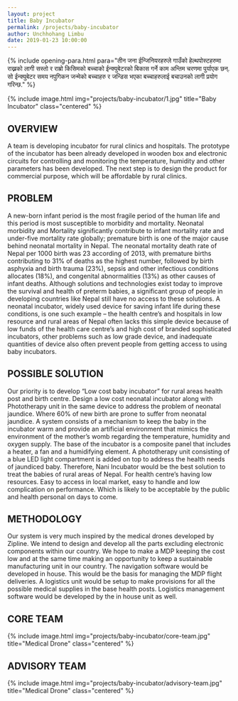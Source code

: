 ```yaml
---
layout: project
title: Baby Incubator
permalink: /projects/baby-incubator
author: Unchhohang Limbu
date: 2019-01-23 10:00:00
---
```


{% include opening-para.html 
           para="तीन जना ईन्जिनियरहरुले गाउँको हेल्थपोस्टहरुमा राख्नको लागी सस्तो र राम्रो किसिमको बच्चाको ईन्क्युबेटरको बिकास गर्ने काम अन्तिम चरणमा पुर्याएक छन्. सो ईन्क्युबेटर समय नपुगिकन जन्मेको बच्चाहरु र जन्डिस भएका बच्चाहरुलाई बचाउनको लागी प्रयोग गरिन्छ."
%}

{% include image.html
           img="projects/baby-incubator/1.jpg"
           title="Baby Incubator"
           class="centered"
%}

## OVERVIEW

A team is developing incubator for rural clinics and hospitals. The prototype of the incubator has been already developed in wooden box and electronic circuits for controlling and monitoring the temperature, humidity and other parameters has been developed. The next step is to design the product for commercial purpose, which will be affordable by rural clinics.

## PROBLEM

A new-born infant period is the most fragile period of the human life and this period is most susceptible to morbidity and mortality. Neonatal morbidity and Mortality significantly contribute to infant mortality rate and under-five mortality rate globally; premature birth is one of the major cause behind neonatal mortality in Nepal.  The neonatal mortality death rate of Nepal per 1000 birth was 23 according of 2013, with premature births contributing to 31% of deaths as the highest number, followed by birth asphyxia and birth trauma (23%), sepsis and other infectious conditions allocates (18%), and congenital abnormalities (13%) as other causes of infant deaths.  Although solutions and technologies exist today to improve the survival and health of preterm babies, a significant group of people in developing countries like Nepal still have no access to these solutions. A neonatal incubator, widely used device for saving infant life during these conditions, is one such example – the health centre’s and hospitals in low resource and rural areas of Nepal often lacks this simple device because of low funds of the health care centre’s and high cost of branded sophisticated incubators, other problems such as low grade device, and inadequate quantities of device also often prevent people from getting access to using baby incubators.

## POSSIBLE SOLUTION

Our priority is to develop “Low cost baby incubator” for rural areas health post and birth centre. Design a low cost neonatal incubator along with Phototherapy unit in the same device to address the problem of neonatal jaundice. Where 60% of new birth are prone to suffer from neonatal jaundice. A system consists of a mechanism to keep the baby in the incubator warm and provide an artificial environment that mimics the environment of the mother’s womb regarding the temperature, humidity and oxygen supply. The base of the incubator is a composite panel that includes a heater, a fan and a humidifying element. A phototherapy unit consisting of a blue LED light compartment is added on top to address the health needs of jaundiced baby. Therefore, Nani Incubator would be the best solution to treat the babies of rural areas of Nepal. For health centre’s having low resources. Easy to access in local market, easy to handle and low complication on performance. Which is likely to be acceptable by the public and health personal on days to come.

## METHODOLOGY

Our system is very much inspired by the medical drones developed by Zipline. We intend to design and develop all the parts excluding electronic components within our country. We hope to make a MDP  keeping the cost low and at the same time making an opportunity to keep a sustainable manufacturing unit in our country. The navigation software would be developed in house. This would be the basis for managing the MDP flight deliveries. A logistics unit would be setup to make provisions for all the possible medical supplies in the base health posts. Logistics management software would be developed by the in house  unit as well.

## CORE TEAM

{% include image.html
           img="projects/baby-incubator/core-team.jpg"
           title="Medical Drone"
           class="centered"
%}

## ADVISORY TEAM

{% include image.html
           img="projects/baby-incubator/advisory-team.jpg"
           title="Medical Drone"
           class="centered"
%}
